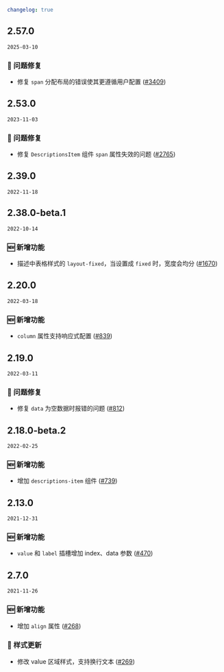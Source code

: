 ```yaml
changelog: true
```

## 2.57.0

`2025-03-10`

### 🐛 问题修复

- 修复 `span` 分配布局的错误使其更遵循用户配置 ([#3409](https://github.com/arco-design/arco-design-vue/pull/3409))


## 2.53.0

`2023-11-03`

### 🐛 问题修复

- 修复 `DescriptionsItem` 组件 `span` 属性失效的问题 ([#2765](https://github.com/arco-design/arco-design-vue/pull/2765))


## 2.39.0

`2022-11-18`


## 2.38.0-beta.1

`2022-10-14`

### 🆕 新增功能

- 描述中表格样式的 `layout-fixed`，当设置成 `fixed` 时，宽度会均分 ([#1670](https://github.com/arco-design/arco-design-vue/pull/1670))


## 2.20.0

`2022-03-18`

### 🆕 新增功能

- `column` 属性支持响应式配置 ([#839](https://github.com/arco-design/arco-design-vue/pull/839))


## 2.19.0

`2022-03-11`

### 🐛 问题修复

- 修复 `data` 为空数据时报错的问题 ([#812](https://github.com/arco-design/arco-design-vue/pull/812))


## 2.18.0-beta.2

`2022-02-25`

### 🆕 新增功能

- 增加 `descriptions-item` 组件 ([#739](https://github.com/arco-design/arco-design-vue/pull/739))


## 2.13.0

`2021-12-31`

### 🆕 新增功能

- `value` 和 `label` 插槽增加 index、data 参数 ([#470](https://github.com/arco-design/arco-design-vue/pull/470))


## 2.7.0

`2021-11-26`

### 🆕 新增功能

- 增加 `align` 属性 ([#268](https://github.com/arco-design/arco-design-vue/pull/268))

### 💅 样式更新

- 修改 value 区域样式，支持换行文本 ([#269](https://github.com/arco-design/arco-design-vue/pull/269))

